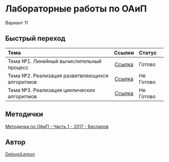 # Лабораторные работы по ОАиП
Вариант 11

## Быстрый переход
| Тема                                              | Ссылки                    | Статус    |
|:--------------------------------------------------|:-------------------------:|:----------|
| Тема №1. Линейный вычислительный процесс          | [Ссылка](lab1/README.md)  | Готово    |
| Тема №2. Реализация разветвляющихся алгоритмов    | [Ссылка](lab2/README.md)  | Не Готово |
| Тема №3. Реализация циклических алгоритмов        | [Ссылка](lab3/README.md)  | Не Готово |

## Методички
[Методичка по ОАиП - Часть 1 - 2017 - Беспалов](metodochka_OAiP_Part_1_2017_Bespalov.pdf)

## Автор
[DelovoiLemon](https://github.com/DelovoiLemon)

